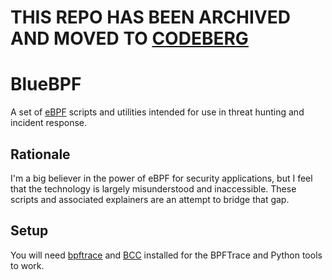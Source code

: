 # THIS REPO HAS BEEN ARCHIVED AND MOVED TO [CODEBERG](https://codeberg.org/mttaggart/bluebpf)

# BlueBPF

A set of [eBPF](https://ebpf.io) scripts and utilities intended for use in threat hunting and incident response.

## Rationale

I'm a big believer in the power of eBPF for security applications, but I feel that the technology is largely misunderstood and inaccessible. These scripts and associated explainers are an attempt to bridge that gap.

## Setup

You will need [bpftrace](https://github.com/iovisor/bpftrace) and [BCC](https://github.com/iovisor/bcc/) installed for the BPFTrace and Python tools to work.


